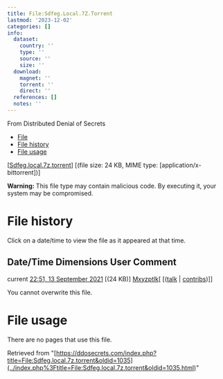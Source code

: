 ```yaml
---
title: File:Sdfeg.Local.7Z.Torrent
lastmod: '2023-12-02'
categories: []
info:
  dataset:
    country: ''
    type: ''
    source: ''
    size: ''
  download:
    magnet: ''
    torrent: ''
    direct: ''
  references: []
  notes: ''
---
```




From Distributed Denial of Secrets

- [File](./File:Sdfeg.local.7z.torrent.html#file)
- [File history](./File:Sdfeg.local.7z.torrent.html#filehistory)
- [File usage](./File:Sdfeg.local.7z.torrent.html#filelinks)

[[Sdfeg.local.7z.torrent](../images/f/f0/Sdfeg.local.7z.torrent "Sdfeg.local.7z.torrent")]
‎[(file size: 24 KB, MIME type:
[application/x-bittorrent])]

**Warning:** This file type may contain malicious code. By executing it,
your system may be compromised.

# File history

Click on a date/time to view the file as it appeared at that time.

Date/Time Dimensions User Comment
---
current [22:51, 13 September 2021](../images/f/f0/Sdfeg.local.7z.torrent) [(24 KB)] [Mxyzptlk](../index.php%3Ftitle=User:Mxyzptlk&action=edit&redlink=1.html "User:Mxyzptlk (page does not exist)")[ [([talk](../index.php%3Ftitle=User_talk:Mxyzptlk&action=edit&redlink=1.html "User talk:Mxyzptlk (page does not exist)") | [contribs](./Special:Contributions/Mxyzptlk.html "Special:Contributions/Mxyzptlk"))]]

You cannot overwrite this file.

# File usage

There are no pages that use this file.

Retrieved from
"[https://ddosecrets.com/index.php?title=File:Sdfeg.local.7z.torrent&oldid=1035](../index.php%3Ftitle=File:Sdfeg.local.7z.torrent&oldid=1035.html)"

